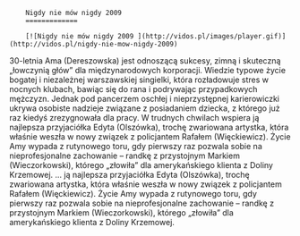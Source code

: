 
        Nigdy nie mów nigdy 2009 
        =============
        
        [![Nigdy nie mów nigdy 2009 ](http://vidos.pl/images/player.gif)](http://vidos.pl/nigdy-nie-mow-nigdy-2009)
        
        
 30-letnia Ama (Dereszowska) jest odnoszącą sukcesy, zimną i skuteczną „łowczynią głów” dla międzynarodo­wych korporacji. Wiedzie typowe życie bogatej i niezależnej warszawskiej singielki, która rozładowuje stres w nocnych klubach, bawiąc się do rana i podrywając przypadkowych mężczyzn. Jednak pod pancerzem oschłej i nieprzystępnej karierowiczki ukrywa osobiste nadzieje związane z posiadaniem dziecka, z którego już raz kiedyś zrezygnowała dla pracy. W trudnych chwilach wspiera ją najlepsza przyjaciółka Edyta (Olszówka), tro­chę zwariowana artystka, która właśnie weszła w nowy związek z policjantem Rafałem (Więckiewicz). Życie Amy wypada z rutynowego toru, gdy pierwszy raz pozwala sobie na nieprofesjonalne zachowanie – randkę z przystojnym Markiem (Wieczorkowski), którego „złowiła” dla amerykańskiego klienta z Doliny Krzemowej.  ... ją najlepsza przyjaciółka Edyta (Olszówka), tro­chę zwariowana artystka, która właśnie weszła w nowy związek z policjantem Rafałem (Więckiewicz). Życie Amy wypada z rutynowego toru, gdy pierwszy raz pozwala sobie na nieprofesjonalne zachowanie – randkę z przystojnym Markiem (Wieczorkowski), którego „złowiła” dla amerykańskiego klienta z Doliny Krzemowej.
    